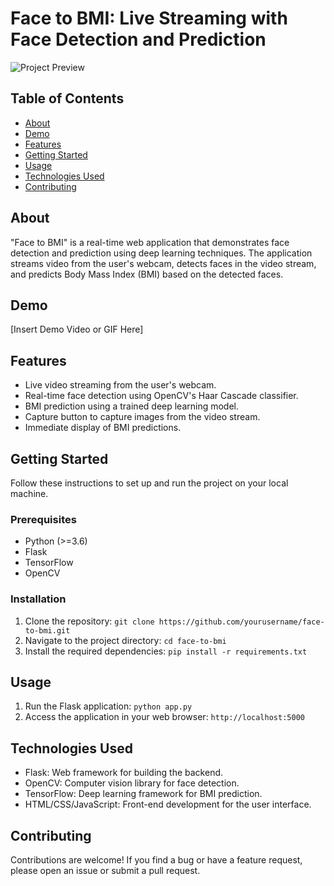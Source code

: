 # Face to BMI: Live Streaming with Face Detection and Prediction

![Project Preview](./demo_preview.png) <!-- Replace with an image or GIF showcasing your project -->

## Table of Contents

- [About](#about)
- [Demo](#demo)
- [Features](#features)
- [Getting Started](#getting-started)
- [Usage](#usage)
- [Technologies Used](#technologies-used)
- [Contributing](#contributing)


## About

"Face to BMI" is a real-time web application that demonstrates face detection and prediction using deep learning techniques. The application streams video from the user's webcam, detects faces in the video stream, and predicts Body Mass Index (BMI) based on the detected faces.

## Demo

[Insert Demo Video or GIF Here]

## Features

- Live video streaming from the user's webcam.
- Real-time face detection using OpenCV's Haar Cascade classifier.
- BMI prediction using a trained deep learning model.
- Capture button to capture images from the video stream.
- Immediate display of BMI predictions.

## Getting Started

Follow these instructions to set up and run the project on your local machine.

### Prerequisites

- Python (>=3.6)
- Flask
- TensorFlow
- OpenCV


### Installation

1. Clone the repository: `git clone https://github.com/yourusername/face-to-bmi.git`
2. Navigate to the project directory: `cd face-to-bmi`
3. Install the required dependencies: `pip install -r requirements.txt`

## Usage

1. Run the Flask application: `python app.py`
2. Access the application in your web browser: `http://localhost:5000`

## Technologies Used

- Flask: Web framework for building the backend.
- OpenCV: Computer vision library for face detection.
- TensorFlow: Deep learning framework for BMI prediction.
- HTML/CSS/JavaScript: Front-end development for the user interface.

## Contributing

Contributions are welcome! If you find a bug or have a feature request, please open an issue or submit a pull request.


